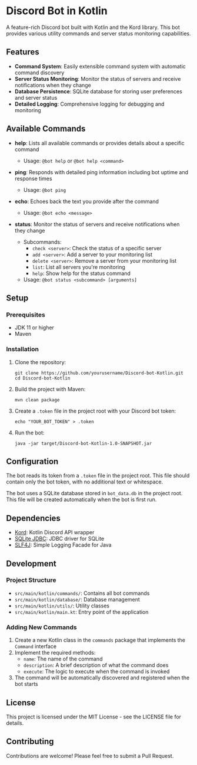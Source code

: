 # Discord Bot in Kotlin

A feature-rich Discord bot built with Kotlin and the Kord library. This bot provides various utility commands and server
status monitoring capabilities.

## Features

- **Command System**: Easily extensible command system with automatic command discovery
- **Server Status Monitoring**: Monitor the status of servers and receive notifications when they change
- **Database Persistence**: SQLite database for storing user preferences and server status
- **Detailed Logging**: Comprehensive logging for debugging and monitoring

## Available Commands

- **help**: Lists all available commands or provides details about a specific command
	- Usage: `@bot help` or `@bot help <command>`

- **ping**: Responds with detailed ping information including bot uptime and response times
	- Usage: `@bot ping`

- **echo**: Echoes back the text you provide after the command
	- Usage: `@bot echo <message>`

- **status**: Monitor the status of servers and receive notifications when they change
	- Subcommands:
		- `check <server>`: Check the status of a specific server
		- `add <server>`: Add a server to your monitoring list
		- `delete <server>`: Remove a server from your monitoring list
		- `list`: List all servers you're monitoring
		- `help`: Show help for the status command
	- Usage: `@bot status <subcommand> [arguments]`

## Setup

### Prerequisites

- JDK 11 or higher
- Maven

### Installation

1. Clone the repository:
   ```
   git clone https://github.com/yourusername/Discord-bot-Kotlin.git
   cd Discord-bot-Kotlin
   ```

2. Build the project with Maven:
   ```
   mvn clean package
   ```

3. Create a `.token` file in the project root with your Discord bot token:
   ```
   echo "YOUR_BOT_TOKEN" > .token
   ```

4. Run the bot:
   ```
   java -jar target/Discord-bot-Kotlin-1.0-SNAPSHOT.jar
   ```

## Configuration

The bot reads its token from a `.token` file in the project root. This file should contain only the bot token, with no
additional text or whitespace.

The bot uses a SQLite database stored in `bot_data.db` in the project root. This file will be created automatically when
the bot is first run.

## Dependencies

- [Kord](https://github.com/kordlib/kord): Kotlin Discord API wrapper
- [SQLite JDBC](https://github.com/xerial/sqlite-jdbc): JDBC driver for SQLite
- [SLF4J](http://www.slf4j.org/): Simple Logging Facade for Java

## Development

### Project Structure

- `src/main/kotlin/commands/`: Contains all bot commands
- `src/main/kotlin/database/`: Database management
- `src/main/kotlin/utils/`: Utility classes
- `src/main/kotlin/main.kt`: Entry point of the application

### Adding New Commands

1. Create a new Kotlin class in the `commands` package that implements the `Command` interface
2. Implement the required methods:
	- `name`: The name of the command
	- `description`: A brief description of what the command does
	- `execute`: The logic to execute when the command is invoked
3. The command will be automatically discovered and registered when the bot starts

## License

This project is licensed under the MIT License - see the LICENSE file for details.

## Contributing

Contributions are welcome! Please feel free to submit a Pull Request.
